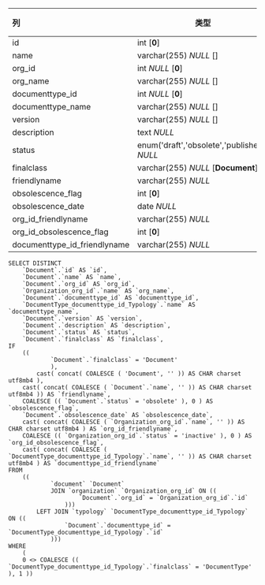 | 列                           | 类型                                        | 注释 |
| :--------------------------- | ------------------------------------------- | ---- |
| id                           | int [**0**]                                 |      |
| name                         | varchar(255) *NULL* []                      |      |
| org_id                       | int *NULL* [**0**]                          |      |
| org_name                     | varchar(255) *NULL* []                      |      |
| documenttype_id              | int *NULL* [**0**]                          |      |
| documenttype_name            | varchar(255) *NULL* []                      |      |
| version                      | varchar(255) *NULL* []                      |      |
| description                  | text *NULL*                                 |      |
| status                       | enum('draft','obsolete','published') *NULL* |      |
| finalclass                   | varchar(255) *NULL* [**Document**]          |      |
| friendlyname                 | varchar(255) *NULL*                         |      |
| obsolescence_flag            | int [**0**]                                 |      |
| obsolescence_date            | date *NULL*                                 |      |
| org_id_friendlyname          | varchar(255) *NULL*                         |      |
| org_id_obsolescence_flag     | int [**0**]                                 |      |
| documenttype_id_friendlyname | varchar(255) *NULL*                         |      |

```
SELECT DISTINCT
	`Document`.`id` AS `id`,
	`Document`.`name` AS `name`,
	`Document`.`org_id` AS `org_id`,
	`Organization_org_id`.`name` AS `org_name`,
	`Document`.`documenttype_id` AS `documenttype_id`,
	`DocumentType_documenttype_id_Typology`.`name` AS `documenttype_name`,
	`Document`.`version` AS `version`,
	`Document`.`description` AS `description`,
	`Document`.`status` AS `status`,
	`Document`.`finalclass` AS `finalclass`,
IF
	((
			`Document`.`finalclass` = 'Document' 
			),
		cast( concat( COALESCE ( 'Document', '' )) AS CHAR charset utf8mb4 ),
	cast( concat( COALESCE ( `Document`.`name`, '' )) AS CHAR charset utf8mb4 )) AS `friendlyname`,
	COALESCE (( `Document`.`status` = 'obsolete' ), 0 ) AS `obsolescence_flag`,
	`Document`.`obsolescence_date` AS `obsolescence_date`,
	cast( concat( COALESCE ( `Organization_org_id`.`name`, '' )) AS CHAR charset utf8mb4 ) AS `org_id_friendlyname`,
	COALESCE (( `Organization_org_id`.`status` = 'inactive' ), 0 ) AS `org_id_obsolescence_flag`,
	cast( concat( COALESCE ( `DocumentType_documenttype_id_Typology`.`name`, '' )) AS CHAR charset utf8mb4 ) AS `documenttype_id_friendlyname` 
FROM
	((
			`document` `Document`
			JOIN `organization` `Organization_org_id` ON ((
					`Document`.`org_id` = `Organization_org_id`.`id` 
				)))
		LEFT JOIN `typology` `DocumentType_documenttype_id_Typology` ON ((
				`Document`.`documenttype_id` = `DocumentType_documenttype_id_Typology`.`id` 
			))) 
WHERE
	(
	0 <> COALESCE (( `DocumentType_documenttype_id_Typology`.`finalclass` = 'DocumentType' ), 1 ))
```

